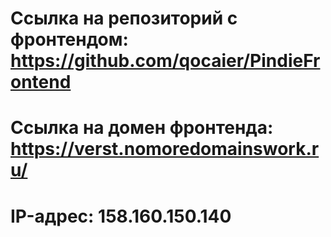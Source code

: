 # Cсылка на репозиторий с фронтендом: https://github.com/qocaier/PindieFrontend

# Cсылка на домен фронтенда: https://verst.nomoredomainswork.ru/

# IP-адрес: 158.160.150.140